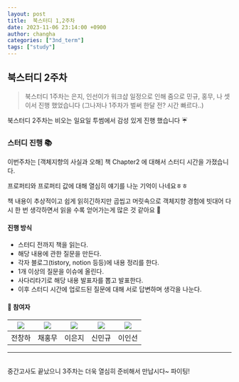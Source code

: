 ```yaml
---
layout: post
title:  북스터디 1,2주차 
date: 2023-11-06 23:14:00 +0900
author: changha
categories: ["3nd_term"]
tags: ["study"]
---
```


## 북스터디 2주차 
> 북스터디 1주차는 은지, 인선이가 워크샵 일정으로 인해 줌으로 민규, 홍무, 나 셋이서 진행 했었습니다 (그나저나 1주차가 벌써 한달 전? 시간 빠르다..)

북스터디 2주차는 비오는 일요일 투썸에서 감성 있게 진행 했습니다 ☔

### 스터디 진행 📚

이번주차는 [객체지향의 사실과 오해] 책 Chapter2 에 대해서 스터디 시간을 가졌습니다.

프로퍼티와 프로퍼티 값에 대해 열심히 얘기를 나눈 기억이 나네요ㅎㅎ 

책 내용이 추상적이고 쉽게 읽히긴하지만 곱씹고 머릿속으로 객체지향 경험에 빗대어 다시 한 번 생각하면서 읽을 수록 얻어가는게 많은 것 같아요 🤔

#### 진행 방식
* 스터디 전까지 책을 읽는다.
* 해당 내용에 관한 질문을 만든다.
* 각자 블로그(tistory, notion 등등)에 내용 정리를 한다.
* 1개 이상의 질문을 이슈에 올린다.
* 사다리타기로 해당 내용 발표자를 뽑고 발표한다.
* 이후 스터디 시간에 업로드된 질문에 대해 서로 답변하며 생각을 나눈다.

#### 📗 참여자 
| [<img src="https://github.com/Changha-dev.png">](https://github.com/Changha-dev) | [<img src="https://github.com/Hong-Mu.png">](https://github.com/Hong-Mu) | [<img src="https://github.com/ej070961.png">](https://github.com/ej070961) | [<img src="https://github.com/UykM.png">](https://github.com/UykM) | [<img src="https://github.com/leeinsunny.png">](https://github.com/leeinsunny) |
|:---:|:---:|:---:|:---:|:---:
전창하|채홍무|이은지|신민규|이인선

- - -
<br>
중간고사도 끝났으니 3주차는 더욱 열심히 준비해서 만납시다~ 파이팅!






